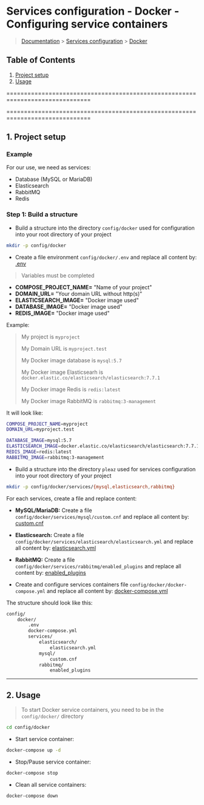 # Services configuration - Docker - Configuring service containers

> [Documentation](./../../readme.md) > [Services configuration](./../readme.md) > [Docker](./docker.md)

## Table of Contents
1. [Project setup](#markdown-header-1-project-setup)
2. [Usage](#markdown-header-2-usage)

==============================================================================

==============================================================================

## 1. Project setup

### Example

For our use, we need as services:
* Database (MySQL or MariaDB)
* Elasticsearch
* RabbitMQ
* Redis

### Step 1: Build a structure

* Build a structure into the directory `config/docker` used for configuration into your root directory of your project
```bash
mkdir -p config/docker
```

* Create a file environment `config/docker/.env` and replace all content by: [.env](./../../stubs/docker/.env)

> Variables must be completed

- **COMPOSE_PROJECT_NAME=** "Name of your project"
- **DOMAIN_URL=** "Your domain URL without http(s)"
- **ELASTICSEARCH_IMAGE=** "Docker image used"
- **DATABASE_IMAGE=** "Docker image used"
- **REDIS_IMAGE=** "Docker image used"

Example:
> My project is `myproject`
>
> My Domain URL is `myproject.test`
>
> My Docker image database is `mysql:5.7`
>
> My Docker image Elasticsearh is `docker.elastic.co/elasticsearch/elasticsearch:7.7.1`
>
> My Docker image Redis is `redis:latest`
>
> My Docker image RabbitMQ is `rabbitmq:3-management`

It will look like:
```bash
COMPOSE_PROJECT_NAME=myproject
DOMAIN_URL=myproject.test

DATABASE_IMAGE=mysql:5.7
ELASTICSEARCH_IMAGE=docker.elastic.co/elasticsearch/elasticsearch:7.7.1
REDIS_IMAGE=redis:latest
RABBITMQ_IMAGE=rabbitmq:3-management
```

* Build a structure into the directory `pleaz` used for services configuration into your root directory of your project
```bash
mkdir -p config/docker/services/{mysql,elasticsearch,rabbitmq}
```

For each services, create a file and replace content:

- **MySQL/MariaDB:** Create a file `config/docker/services/mysql/custom.cnf` and replace all content by: [custom.cnf](./../../stubs/docker/services/mysql/custom.cnf)

- **Elasticsearch:** Create a file `config/docker/services/elasticsearch/elasticsearch.yml` and replace all content by: [elasticsearch.yml](./../../stubs/docker/services/elasticsearch/elasticsearch.yml)

- **RabbitMQ:** Create a file `config/docker/services/rabbitmq/enabled_plugins` and replace all content by: [enabled_plugins](./../../stubs/docker/services/rabbitmq/enabled_plugins)

* Create and configure services containers file `config/docker/docker-compose.yml` and replace all content by: [docker-compose.yml](./../../stubs/docker/docker-compose.yml)

The structure should look like this:
```bash
config/
	docker/
		.env
		docker-compose.yml
		services/
			elasticsearch/
				elasticsearch.yml
			mysql/
				custom.cnf
			rabbitmq/
				enabled_plugins
```

---

## 2. Usage

> To start Docker service containers, you need to be in the `config/docker/` directory

```bash
cd config/docker
```

* Start service container:
```bash
docker-compose up -d
```

* Stop/Pause service container:
```bash
docker-compose stop
```

* Clean all service containers:
```bash
docker-compose down
```

